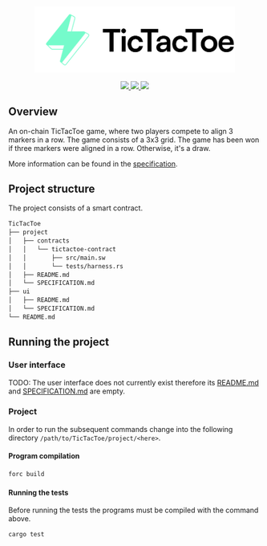<p align="center">
    <picture>
        <source media="(prefers-color-scheme: dark)" srcset=".docs/tictactoe-logo-dark-theme.png">
        <img alt="SwayApps TicTacToe Logo" width="400px" src=".docs/tictactoe-logo-light-theme.png">
    </picture>
</p>

<p align="center">
    <a href="https://crates.io/crates/forc/0.35.3" alt="forc">
        <img src="https://img.shields.io/badge/forc-v0.35.3-orange" />
    </a>
    <a href="https://crates.io/crates/fuel-core/0.17.3" alt="fuel-core">
        <img src="https://img.shields.io/badge/fuel--core-v0.17.3-yellow" />
    </a>
    <a href="https://crates.io/crates/fuels/0.37.1" alt="forc">
        <img src="https://img.shields.io/badge/fuels-v0.37.1-blue" />
    </a>
</p>

## Overview

An on-chain TicTacToe game, where two players compete to align 3 markers in a row. The game consists of a 3x3 grid.
The game has been won if three markers were aligned in a row. Otherwise, it's a draw.

More information can be found in the [specification](./project/SPECIFICATION.md).

## Project structure

The project consists of a smart contract.

```sh
TicTacToe
├── project
│   ├── contracts
│   │   └── tictactoe-contract
│   │       ├── src/main.sw
│   │       └── tests/harness.rs
│   ├── README.md
│   └── SPECIFICATION.md
├── ui
│   ├── README.md
│   └── SPECIFICATION.md
└── README.md
```

## Running the project

### User interface

TODO: The user interface does not currently exist therefore its [README.md](ui/README.md) and [SPECIFICATION.md](ui/SPECIFICATION.md) are empty.

### Project

In order to run the subsequent commands change into the following directory `/path/to/TicTacToe/project/<here>`.

#### Program compilation

```bash
forc build
```

#### Running the tests

Before running the tests the programs must be compiled with the command above.

```bash
cargo test
```
